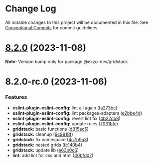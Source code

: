 # Change Log

All notable changes to this project will be documented in this file.
See [Conventional Commits](https://conventionalcommits.org) for commit guidelines.

# [8.2.0](https://github.com/ekzo-dev/aurelia-components/compare/@ekzo-dev/gridstack@8.2.0-rc.0...@ekzo-dev/gridstack@8.2.0) (2023-11-08)

**Note:** Version bump only for package @ekzo-dev/gridstack





# 8.2.0-rc.0 (2023-11-06)


### Features

* **eslint-plugin-eslint-config:** lint all again ([fa273bc](https://github.com/ekzo-dev/aurelia-components/commit/fa273bcc466c81052e3ec5161862ebf9ec2330ca))
* **eslint-plugin-eslint-config:** lint packages-adapters ([e2bbe4d](https://github.com/ekzo-dev/aurelia-components/commit/e2bbe4d0d3ff8449191861396e0db743935a5035))
* **eslint-plugin-eslint-config:** revert lint fix ([4b22cb8](https://github.com/ekzo-dev/aurelia-components/commit/4b22cb80c1e38a5e6bc13d05c804941830606823))
* **eslint-plugin-eslint-config:** update rules ([7031bfe](https://github.com/ekzo-dev/aurelia-components/commit/7031bfe1b1c5cab9ab283689b644b7758957e1ff))
* **gridstack:** basic functions ([d815ac5](https://github.com/ekzo-dev/aurelia-components/commit/d815ac5f3bd719134852dbbe11ee5d411d533b18))
* **gridstack:** cleanup ([9c9918f](https://github.com/ekzo-dev/aurelia-components/commit/9c9918f93130917f7cec9828582cf9ed0d970b8d))
* **gridstack:** fix namespace ([4c7b9a3](https://github.com/ekzo-dev/aurelia-components/commit/4c7b9a30ecf498c1841d1e046d43b873d255454f))
* **gridstack:** nested grids ([fc140b4](https://github.com/ekzo-dev/aurelia-components/commit/fc140b4fba9daef145323d0829fb08d87fb52780))
* **gridstack:** update lib ([e63b0c6](https://github.com/ekzo-dev/aurelia-components/commit/e63b0c6a739e6b2e7aa7203d523b57b7fc74d460))
* **lint:** add lint for css and html ([40bfdd7](https://github.com/ekzo-dev/aurelia-components/commit/40bfdd7122637e7e32659f1a9db233afb4bf3622))
